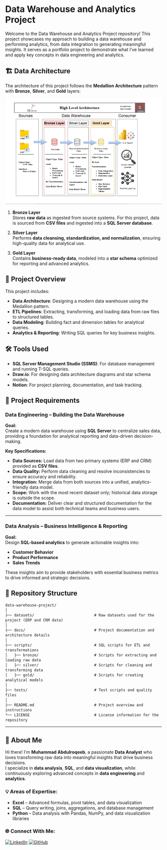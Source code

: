 # Data Warehouse and Analytics Project
Welcome to the Data Warehouse and Analytics Project repository! 
This project showcases my approach to building a data warehouse and performing analytics, from data integration to generating meaningful insights. It serves as a portfolio project to demonstrate what I’ve learned and apply key concepts in data engineering and analytics.

## 🏗️ Data Architecture
The architecture of this project follows the **Medallion Architecture** pattern with **Bronze**, **Silver**, and **Gold** layers:

![Data Architecture](docs/data_architecture.PNG)

1. **Bronze Layer**  
   Stores **raw data** as ingested from source systems. For this project, data is sourced from **CSV files** and ingested into a **SQL Server database**.

2. **Silver Layer**  
   Performs **data cleansing, standardization, and normalization**, ensuring high-quality data for analytical use.

3. **Gold Layer**  
   Contains **business-ready data**, modeled into a **star schema** optimized for reporting and advanced analytics.

## 📖 Project Overview

This project includes:

- **Data Architecture**: Designing a modern data warehouse using the Medallion pattern.
- **ETL Pipelines**: Extracting, transforming, and loading data from raw files to structured tables.
- **Data Modeling**: Building fact and dimension tables for analytical queries.
- **Analytics & Reporting**: Writing SQL queries for key business insights.

## 🛠️ Tools Used

- **SQL Server Management Studio (SSMS)**: For database management and running T-SQL queries.
- **Draw.io**: For designing data architecture diagrams and star schema models.
- **Notion**: For project planning, documentation, and task tracking.

## 🚀 Project Requirements

### **Data Engineering – Building the Data Warehouse**
**Goal:**  
Create a modern data warehouse using **SQL Server** to centralize sales data, providing a foundation for analytical reporting and data-driven decision-making.

**Key Specifications:**  
- **Data Sources:** Load data from two primary systems (ERP and CRM) provided as **CSV files**.  
- **Data Quality:** Perform data cleaning and resolve inconsistencies to ensure accuracy and reliability.  
- **Integration:** Merge data from both sources into a unified, analytics-friendly data model.  
- **Scope:** Work with the most recent dataset only; historical data storage is outside the scope.  
- **Documentation:** Deliver clear and structured documentation for the data model to assist both technical teams and business users.  

---

### **Data Analysis – Business Intelligence & Reporting**
**Goal:**  
Design **SQL-based analytics** to generate actionable insights into:  
- **Customer Behavior**  
- **Product Performance**  
- **Sales Trends**  

These insights aim to provide stakeholders with essential business metrics to drive informed and strategic decisions.  

## 📂 Repository Structure
```
data-warehouse-project/
│
├── datasets/                           # Raw datasets used for the project (ERP and CRM data)
│
├── docs/                               # Project documentation and architecture details
│
├── scripts/                            # SQL scripts for ETL and transformations
│   ├── bronze/                         # Scripts for extracting and loading raw data
│   ├── silver/                         # Scripts for cleaning and transforming data
│   ├── gold/                           # Scripts for creating analytical models
│
├── tests/                              # Test scripts and quality files
│
├── README.md                           # Project overview and instructions
└── LICENSE                             # License information for the repository
```
---

## 🌟 About Me

Hi there! I'm **Muhammad Abdulroqeeb**, a passionate **Data Analyst** who loves transforming raw data into meaningful insights that drive business decisions.  
I specialize in **data analysis**, **SQL**, and **data visualization**, while continuously exploring advanced concepts in **data engineering** and **analytics**.


### 💡 Areas of Expertise:
- **Excel** – Advanced formulas, pivot tables, and data visualization  
- **SQL** – Query writing, joins, aggregations, and database management  
- **Python** – Data analysis with Pandas, NumPy, and data visualization libraries  

### 🌐 Connect With Me:
[![LinkedIn](https://img.shields.io/badge/LinkedIn-0077B5?style=for-the-badge&logo=linkedin&logoColor=white)](https://www.linkedin.com/in/muhammad-abdulroqeeb-opeyemi-45b930332?utm_source=share&utm_campaign=share_via&utm_content=profile&utm_medium=android_app)
[![GitHub](https://img.shields.io/badge/GitHub-181717?style=for-the-badge&logo=github&logoColor=white)](https://github.com/realAbdulroqeeb)

